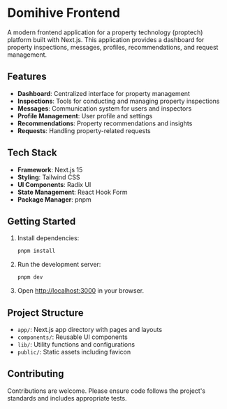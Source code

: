 # Domihive Frontend

A modern frontend application for a property technology (proptech) platform built with Next.js. This application provides a dashboard for property inspections, messages, profiles, recommendations, and request management.

## Features

- **Dashboard**: Centralized interface for property management
- **Inspections**: Tools for conducting and managing property inspections
- **Messages**: Communication system for users and inspectors
- **Profile Management**: User profile and settings
- **Recommendations**: Property recommendations and insights
- **Requests**: Handling property-related requests

## Tech Stack

- **Framework**: Next.js 15
- **Styling**: Tailwind CSS
- **UI Components**: Radix UI
- **State Management**: React Hook Form
- **Package Manager**: pnpm

## Getting Started

1. Install dependencies:
   ```bash
   pnpm install
   ```

2. Run the development server:
   ```bash
   pnpm dev
   ```

3. Open [http://localhost:3000](http://localhost:3000) in your browser.

## Project Structure

- `app/`: Next.js app directory with pages and layouts
- `components/`: Reusable UI components
- `lib/`: Utility functions and configurations
- `public/`: Static assets including favicon

## Contributing

Contributions are welcome. Please ensure code follows the project's standards and includes appropriate tests.
